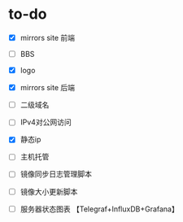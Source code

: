 # to-do

- [x] mirrors site 前端

- [ ] BBS

- [x] logo

- [x] mirrors site 后端

- [ ] 二级域名

- [ ] IPv4对公网访问

- [x] 静态ip

- [ ] 主机托管

- [ ] 镜像同步日志管理脚本

- [ ] 镜像大小更新脚本

- [ ] 服务器状态图表 【Telegraf+InfluxDB+Grafana】
